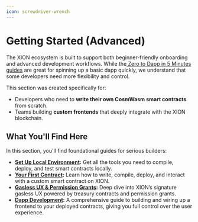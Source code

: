 ```yaml
---
icon: screwdriver-wrench
---
```


# Getting Started (Advanced)

The XION ecosystem is built to support both beginner-friendly onboarding and advanced development workflows. While the[ Zero to Dapp in 5 Minutes guides](https://docs.burnt.com/xion/developers/xion-quick-start/zero-to-dapp-in-5-minutes) are great for spinning up a basic dapp quickly, we understand that some developers need more flexibility and control.

This section was created specifically for:

* Developers who need to **write their own CosmWasm smart contracts** from scratch.
* Teams building **custom frontends** that deeply integrate with the XION blockchain.



## What You'll Find Here

In this section, you'll find foundational guides for serious builders:

* [**Set Up Local Environment**](https://docs.burnt.com/xion/developers/getting-started-advanced/setup-local-environment)**:** Get all the tools you need to compile, deploy, and test smart contracts locally.
* [**Your First Contract**](https://docs.burnt.com/xion/developers/getting-started-advanced/your-first-contract)**:** Learn how to write, compile, deploy, and interact with a custom  smart contract on XION.
* [**Gasless UX & Permission Grants**](https://docs.burnt.com/xion/developers/getting-started-advanced/gasless-ux-and-permission-grants)**:** Deep dive into XION’s signature gasless UX powered by treasury contracts and permission grants.
* [**Dapp Development**](https://docs.burnt.com/xion/developers/getting-started-advanced/your-first-dapp)**:** A comprehensive guide to building and wiring up a frontend to your deployed contracts, giving you full control over the user experience.
